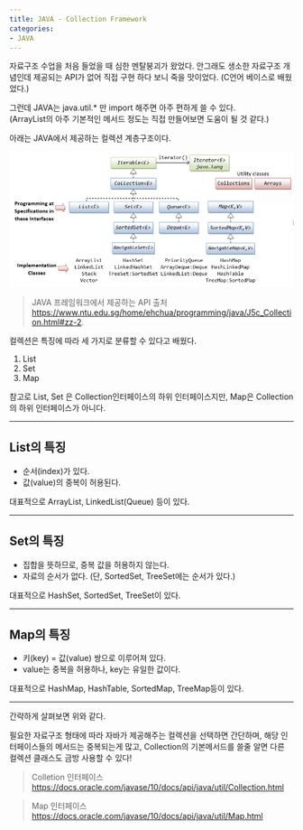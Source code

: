 ```yaml
---
title: JAVA - Collection Framework
categories:
- JAVA
---
```


자료구조 수업을 처음 들었을 때 심한 멘탈붕괴가 왔었다.
안그래도 생소한 자료구조 개념인데 제공되는 API가 없어 직접 구현 하다 보니 죽을 맛이었다. (C언어 베이스로 배웠었다.)


그런데 JAVA는 java.util.* 만 import 해주면 아주 편하게 쓸 수 있다.  
(ArrayList의 아주 기본적인 메서드 정도는 직접 만들어보면 도움이 될 것 같다.)


아래는 JAVA에서 제공하는 컬렉션 계층구조이다.


![](https://raw.githubusercontent.com/stothey0804/stothey0804.github.io/master/_posts/2020/JAVA/Collection_interfaces.png)
> JAVA 프레임워크에서 제공하는 API
> 출처 https://www.ntu.edu.sg/home/ehchua/programming/java/J5c_Collection.html#zz-2.




컬렉션은 특징에 따라 세 가지로 분류할 수 있다고 배웠다.


1. List
2. Set
3. Map


참고로 List, Set 은 Collection인터페이스의 하위 인터페이스지만,  Map은 Collection의 하위 인터페이스가 아니다.

<hr>

## List의 특징 
* 순서(index)가 있다.
* 값(value)의 중복이 허용된다.

대표적으로 ArrayList, LinkedList(Queue) 등이 있다.

<hr>

## Set의 특징
* 집합을 뜻하므로, 중복 값을 허용하지 않는다.
* 자료의 순서가 없다. (단, SortedSet, TreeSet에는 순서가 있다.)

대표적으로 HashSet, SortedSet, TreeSet이 있다.


<hr>

## Map의 특징
* 키(key) = 값(value) 쌍으로 이루어져 있다.
* value는 중복을 허용하나, key는 유일한 값이다.

대표적으로 HashMap, HashTable, SortedMap, TreeMap등이 있다.

<hr>

간략하게 살펴보면 위와 같다.

필요한 자료구조 형태에 따라 자바가 제공해주는 컬렉션을 선택하면 간단하며,
해당 인터페이스들의 메서드는 중복되는게 많고, Collection의 기본메서드를 쓸줄 알면
다른 컬렉션 클래스도 금방 사용할 수 있다!


> Colletion 인터페이스
>https://docs.oracle.com/javase/10/docs/api/java/util/Collection.html

> Map 인터페이스
>https://docs.oracle.com/javase/10/docs/api/java/util/Map.html
